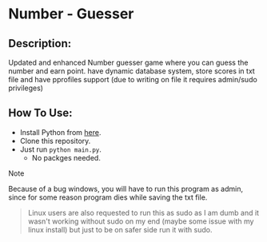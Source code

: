 # Number - Guesser

## Description: 
Updated and enhanced Number guesser game where you can guess the number and earn point. have dynamic database system, store scores in txt file and have pprofiles support (due to writing on file it requires admin/sudo privileges)

## How To Use:
- Install Python from [here](https://www.python.org/downloads/).
- Clone this repository.
- Just run `python main.py`.
    - No packges needed.

> [!NOTE]
> Because of a bug windows, you will have to run this program as admin, since for some reason program dies while saving the txt file.

> Linux users are also requested to run this as sudo as I am dumb and it wasn't working without sudo on my end (maybe some issue with my linux install) but just to be on safer side run it with sudo.